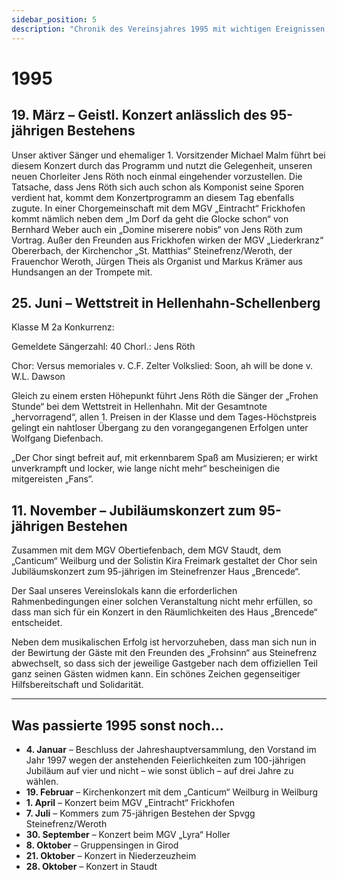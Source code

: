 ```yaml
---
sidebar_position: 5
description: "Chronik des Vereinsjahres 1995 mit wichtigen Ereignissen wie dem Geistlichen Konzert zum 95-jährigen Bestehen, dem Wettstreit in Hellenhahn-Schellenberg und dem Jubiläumskonzert."
---
```


# 1995

## 19. März – Geistl. Konzert anlässlich des 95-jährigen Bestehens

Unser aktiver Sänger und ehemaliger 1. Vorsitzender Michael Malm führt bei diesem Konzert durch das Programm und nutzt die Gelegenheit, unseren neuen Chorleiter Jens Röth noch einmal eingehender vorzustellen. Die Tatsache, dass Jens Röth sich auch schon als Komponist seine Sporen verdient hat, kommt dem Konzertprogramm an diesem Tag ebenfalls zugute. In einer Chorgemeinschaft mit dem MGV „Eintracht“ Frickhofen kommt nämlich neben dem „Im Dorf da geht die Glocke schon“ von Bernhard Weber auch ein „Domine miserere nobis“ von Jens Röth zum Vortrag. Außer den Freunden aus Frickhofen wirken der MGV „Liederkranz“ Obererbach, der Kirchenchor „St. Matthias“ Steinefrenz/Weroth, der Frauenchor Weroth, Jürgen Theis als Organist und Markus Krämer aus Hundsangen an der Trompete mit.

## 25. Juni – Wettstreit in Hellenhahn-Schellenberg

Klasse M 2a
Konkurrenz:

Gemeldete Sängerzahl: 40
Chorl.: Jens Röth

Chor: Versus memoriales v. C.F. Zelter
Volkslied: Soon, ah will be done v. W.L. Dawson

Gleich zu einem ersten Höhepunkt führt Jens Röth die Sänger der „Frohen Stunde“ bei dem Wettstreit in Hellenhahn. Mit der Gesamtnote „hervorragend“, allen 1. Preisen in der Klasse und dem Tages-Höchstpreis gelingt ein nahtloser Übergang zu den vorangegangenen Erfolgen unter Wolfgang Diefenbach.

„Der Chor singt befreit auf, mit erkennbarem Spaß am Musizieren; er wirkt unverkrampft und locker, wie lange nicht mehr“ bescheinigen die mitgereisten „Fans“.

## 11. November – Jubiläumskonzert zum 95-jährigen Bestehen

Zusammen mit dem MGV Obertiefenbach, dem MGV Staudt, dem „Canticum“ Weilburg und der Solistin Kira Freimark gestaltet der Chor sein Jubiläumskonzert zum 95-jährigen im Steinefrenzer Haus „Brencede“.

Der Saal unseres Vereinslokals kann die erforderlichen Rahmenbedingungen einer solchen Veranstaltung nicht mehr erfüllen, so dass man sich für ein Konzert in den Räumlichkeiten des Haus „Brencede“ entscheidet.

Neben dem musikalischen Erfolg ist hervorzuheben, dass man sich nun in der Bewirtung der Gäste mit den Freunden des „Frohsinn“ aus Steinefrenz abwechselt, so dass sich der jeweilige Gastgeber nach dem offiziellen Teil ganz seinen Gästen widmen kann. Ein schönes Zeichen gegenseitiger Hilfsbereitschaft und Solidarität.

---

## Was passierte 1995 sonst noch...

- **4. Januar** – Beschluss der Jahreshauptversammlung, den Vorstand im Jahr 1997 wegen der anstehenden Feierlichkeiten zum 100-jährigen Jubiläum auf vier und nicht – wie sonst üblich – auf drei Jahre zu wählen.
- **19. Februar** – Kirchenkonzert mit dem „Canticum“ Weilburg in Weilburg
- **1. April** – Konzert beim MGV „Eintracht“ Frickhofen
- **7. Juli** – Kommers zum 75-jährigen Bestehen der Spvgg Steinefrenz/Weroth
- **30. September** – Konzert beim MGV „Lyra“ Holler
- **8. Oktober** – Gruppensingen in Girod
- **21. Oktober** – Konzert in Niederzeuzheim
- **28. Oktober** – Konzert in Staudt
